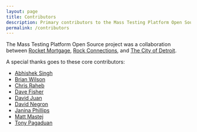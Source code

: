 ```yaml
---
layout: page
title: Contributors
description: Primary contributors to the Mass Testing Platform Open Source Project
permalink: /contributors
---
```


The Mass Testing Platform Open Source project was a collaboration between [Rocket Mortgage](https://www.rocketmortgage.com), [Rock Connections](https://rockconnections.com/), and [The City of Detroit](https://detroitmi.gov/).

A special thanks goes to these core contributors:

- [Abhishek Singh](https://github.com/abhishekmit1982)
- [Brian Wilson](https://github.com/Juvenall/)
- [Chris Raheb](https://github.com/craheb)
- [Dave Fisher](https://www.linkedin.com/in/fisherdave/)
- [David Juan](https://www.davidjuan.com)
- [David Negron](https://github.com/onelight)
- [Janina Phillips](https://github.com/janinavelasco9)
- [Matt Mastej](https://github.com/MataoDesigns)
- [Tony Pagaduan](https://github.com/Elte156)



